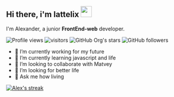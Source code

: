 
## Hi there, i'm lattelix <img src="https://media.giphy.com/media/hvRJCLFzcasrR4ia7z/giphy.gif" width="30">

I'm Alexander, a junior **FrontEnd-web** developer.

![Profile views](https://gpvc.arturio.dev/lattelix)
![visitors](https://visitor-badge.laobi.icu/badge?page_id=lattelix)
![GitHub Org's stars](https://img.shields.io/github/stars/lattelix)
![GitHub followers](https://img.shields.io/github/followers/lattelix)

- 🔭 I’m currently working for my future
- 🌱 I’m currently learning javascript and life
- 👯 I’m looking to collaborate with Matvey
- 🤔 I’m looking for better life
- 💬 Ask me how living

<a href="http://lattelix.xyz/old"><img title="GitHub Streak" alt="Alex's streak" src="http://github-readme-streak-stats.herokuapp.com?user=lattelix&theme=GitHub&hide_border=true"/></a>
